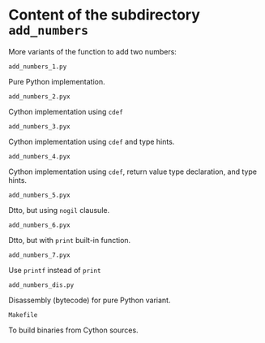 # Content of the subdirectory `add_numbers`

More variants of the function to add two numbers:

```
add_numbers_1.py
```

Pure Python implementation.


```
add_numbers_2.pyx
```

Cython implementation using `cdef`


```
add_numbers_3.pyx
```

Cython implementation using `cdef` and type hints.


```
add_numbers_4.pyx
```

Cython implementation using `cdef`, return value type declaration, and type hints.

```
add_numbers_5.pyx
```

Dtto, but using `nogil` clausule.

```
add_numbers_6.pyx
```

Dtto, but with `print` built-in function.


```
add_numbers_7.pyx
```

Use `printf` instead of `print`

```
add_numbers_dis.py
```

Disassembly (bytecode) for pure Python variant.

```
Makefile
```

To build binaries from Cython sources.

